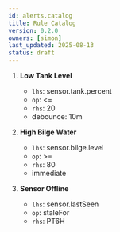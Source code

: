 ```yaml
---
id: alerts.catalog
title: Rule Catalog
version: 0.2.0
owners: [simon]
last_updated: 2025-08-13
status: draft
---
```


1. **Low Tank Level**
   - `lhs`: sensor.tank.percent
   - `op`: <=
   - `rhs`: 20
   - debounce: 10m

2. **High Bilge Water**
   - `lhs`: sensor.bilge.level
   - `op`: >=
   - `rhs`: 80
   - immediate

3. **Sensor Offline**
   - `lhs`: sensor.lastSeen
   - `op`: staleFor
   - `rhs`: PT6H
